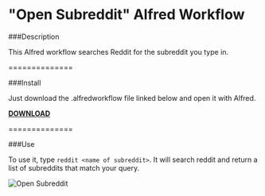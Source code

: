 "Open Subreddit" Alfred Workflow
================================

###Description

This Alfred workflow searches Reddit for the subreddit you type in.

==============

###Install

Just download the .alfredworkflow file linked below and open it with Alfred.

__[DOWNLOAD](http://ryanverhey.com/files/alfred/open-subreddit.alfredworkflow)__

==============

###Use

To use it, type `reddit <name of subreddit>`. It will search reddit and return a list of subreddits that match your query.

![Open Subreddit](http://i.imgur.com/qei0iqT.png)
